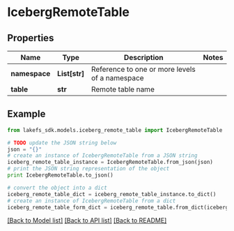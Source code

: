 # IcebergRemoteTable


## Properties

Name | Type | Description | Notes
------------ | ------------- | ------------- | -------------
**namespace** | **List[str]** | Reference to one or more levels of a namespace | 
**table** | **str** | Remote table name | 

## Example

```python
from lakefs_sdk.models.iceberg_remote_table import IcebergRemoteTable

# TODO update the JSON string below
json = "{}"
# create an instance of IcebergRemoteTable from a JSON string
iceberg_remote_table_instance = IcebergRemoteTable.from_json(json)
# print the JSON string representation of the object
print IcebergRemoteTable.to_json()

# convert the object into a dict
iceberg_remote_table_dict = iceberg_remote_table_instance.to_dict()
# create an instance of IcebergRemoteTable from a dict
iceberg_remote_table_form_dict = iceberg_remote_table.from_dict(iceberg_remote_table_dict)
```
[[Back to Model list]](../README.md#documentation-for-models) [[Back to API list]](../README.md#documentation-for-api-endpoints) [[Back to README]](../README.md)



